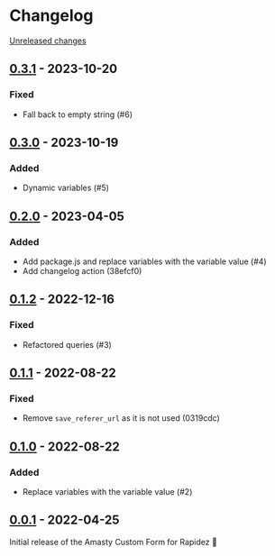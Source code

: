 # Changelog 

[Unreleased changes](https://github.com/rapidez/amasty-custom-form/compare/0.3.1...master)
## [0.3.1](https://github.com/rapidez/amasty-custom-form/releases/tag/0.3.1) - 2023-10-20

### Fixed

- Fall back to empty string (#6)

## [0.3.0](https://github.com/rapidez/amasty-custom-form/releases/tag/0.3.0) - 2023-10-19

### Added

- Dynamic variables (#5)

## [0.2.0](https://github.com/rapidez/amasty-custom-form/releases/tag/0.2.0) - 2023-04-05

### Added

- Add package.js and replace variables with the variable value (#4)
- Add changelog action (38efcf0)

## [0.1.2](https://github.com/rapidez/amasty-custom-form/releases/tag/0.1.2) - 2022-12-16

### Fixed

- Refactored queries (#3)

## [0.1.1](https://github.com/rapidez/amasty-custom-form/releases/tag/0.1.1) - 2022-08-22

### Fixed

- Remove `save_referer_url` as it is not used (0319cdc)

## [0.1.0](https://github.com/rapidez/amasty-custom-form/releases/tag/0.1.0) - 2022-08-22

### Added

- Replace variables with the variable value (#2)

## [0.0.1](https://github.com/rapidez/amasty-custom-form/releases/tag/0.0.1) - 2022-04-25

Initial release of the Amasty Custom Form for Rapidez 🚀

